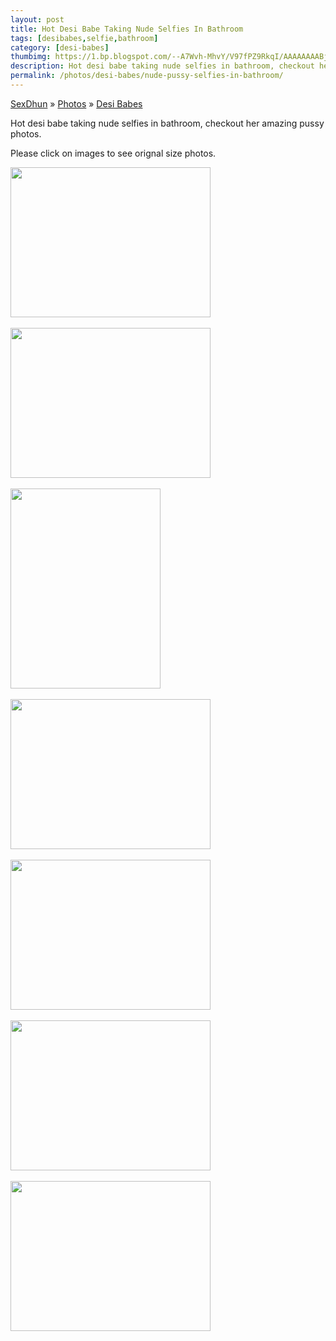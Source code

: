 ```yaml
---
layout: post
title: Hot Desi Babe Taking Nude Selfies In Bathroom
tags: [desibabes,selfie,bathroom]
category: [desi-babes]
thumbimg: https://1.bp.blogspot.com/--A7Wvh-MhvY/V97fPZ9RkqI/AAAAAAAABjU/Ky_Y39yk2jUpEWY-0AICqaJipikyQJbRQCLcB/s200/desi-babe-taking-nude-selfies-in-bathroom%2B%25281%2529.jpg
description: Hot desi babe taking nude selfies in bathroom, checkout her amazing pussy photos.
permalink: /photos/desi-babes/nude-pussy-selfies-in-bathroom/
---
```

<div class="breadcrumb">
<span itemscope='itemscope' itemtype='http://data-vocabulary.org/Breadcrumb'><a href="/" itemprop="url"><span title="SexDhun" itemprop='title'>SexDhun</span></a></span>
<span itemscope='itemscope' itemtype='http://data-vocabulary.org/Breadcrumb'>&#187; <a href="/photos/" itemprop="url"><span title="Photos" itemprop='title'>Photos</span></a></span>
<span itemscope='itemscope' itemtype='http://data-vocabulary.org/Breadcrumb'>&#187; <a href="/photos/desi-babes/" itemprop="url"><span title="Desi Babes" itemprop='title'>Desi Babes</span></a></span>
</div>

<p>Hot desi babe taking nude selfies in bathroom, checkout her amazing pussy photos.</p>
<p>Please click on images to see orignal size photos. </p>

<a href="https://1.bp.blogspot.com/--A7Wvh-MhvY/V97fPZ9RkqI/AAAAAAAABjU/Ky_Y39yk2jUpEWY-0AICqaJipikyQJbRQCLcB/s1600/desi-babe-taking-nude-selfies-in-bathroom%2B%25281%2529.jpg"><img height="240" src="https://1.bp.blogspot.com/--A7Wvh-MhvY/V97fPZ9RkqI/AAAAAAAABjU/Ky_Y39yk2jUpEWY-0AICqaJipikyQJbRQCLcB/s320/desi-babe-taking-nude-selfies-in-bathroom%2B%25281%2529.jpg" width="320" /></a><br/><br/>
<a href="https://4.bp.blogspot.com/-i_VfEs22_gQ/V97fQAgraeI/AAAAAAAABjc/YVZmIdIVd-8QLIKHbHzJsvQskOTIyg4UACLcB/s1600/desi-babe-taking-nude-selfies-in-bathroom%2B%25282%2529.jpg"><img height="240" src="https://4.bp.blogspot.com/-i_VfEs22_gQ/V97fQAgraeI/AAAAAAAABjc/YVZmIdIVd-8QLIKHbHzJsvQskOTIyg4UACLcB/s320/desi-babe-taking-nude-selfies-in-bathroom%2B%25282%2529.jpg" width="320" /></a><br/><br/>
<a href="https://1.bp.blogspot.com/-A5JxrsrhPlA/V97fPyggVxI/AAAAAAAABjY/4eTgVBI_4-szVrgZuDAzk8t0vyZEccuagCLcB/s1600/desi-babe-taking-nude-selfies-in-bathroom%2B%25283%2529.jpg"><img height="320" src="https://1.bp.blogspot.com/-A5JxrsrhPlA/V97fPyggVxI/AAAAAAAABjY/4eTgVBI_4-szVrgZuDAzk8t0vyZEccuagCLcB/s320/desi-babe-taking-nude-selfies-in-bathroom%2B%25283%2529.jpg" width="240" /></a><br/><br/>
<a href="https://2.bp.blogspot.com/-ybbuXH7a0yk/V97fRHuo-qI/AAAAAAAABjg/wcbIYnlUDPEF5zWH2Joh_oYzCQzk5AoEwCLcB/s1600/desi-babe-taking-nude-selfies-in-bathroom%2B%25284%2529.jpg"><img height="240" src="https://2.bp.blogspot.com/-ybbuXH7a0yk/V97fRHuo-qI/AAAAAAAABjg/wcbIYnlUDPEF5zWH2Joh_oYzCQzk5AoEwCLcB/s320/desi-babe-taking-nude-selfies-in-bathroom%2B%25284%2529.jpg" width="320" /></a><br/><br/>
<a href="https://3.bp.blogspot.com/-GyLStKYgV_I/V97fSKOjaTI/AAAAAAAABjk/HmdAQiZ4o88Y7b6bDjDpzZjCVM0l6sqLQCLcB/s1600/desi-babe-taking-nude-selfies-in-bathroom%2B%25285%2529.jpg"><img height="240" src="https://3.bp.blogspot.com/-GyLStKYgV_I/V97fSKOjaTI/AAAAAAAABjk/HmdAQiZ4o88Y7b6bDjDpzZjCVM0l6sqLQCLcB/s320/desi-babe-taking-nude-selfies-in-bathroom%2B%25285%2529.jpg" width="320" /></a><br/><br/>
<a href="https://2.bp.blogspot.com/-Btd7ma9MQ-w/V97fTWrmnQI/AAAAAAAABjo/lksGuFAm5gkOPNwkwjpya7akQpKIcxdLgCLcB/s1600/desi-babe-taking-nude-selfies-in-bathroom%2B%25286%2529.jpg"><img height="240" src="https://2.bp.blogspot.com/-Btd7ma9MQ-w/V97fTWrmnQI/AAAAAAAABjo/lksGuFAm5gkOPNwkwjpya7akQpKIcxdLgCLcB/s320/desi-babe-taking-nude-selfies-in-bathroom%2B%25286%2529.jpg" width="320" /></a><br/><br/>
<a href="https://2.bp.blogspot.com/-XiOvBa5xaFQ/V97fUtC60XI/AAAAAAAABjs/EVMLfJkUj3wA1eKMAm8QQaMyA3lZHxSWgCLcB/s1600/desi-babe-taking-nude-selfies-in-bathroom%2B%25287%2529.jpg"><img height="240" src="https://2.bp.blogspot.com/-XiOvBa5xaFQ/V97fUtC60XI/AAAAAAAABjs/EVMLfJkUj3wA1eKMAm8QQaMyA3lZHxSWgCLcB/s320/desi-babe-taking-nude-selfies-in-bathroom%2B%25287%2529.jpg" width="320" /></a><br/><br/>

